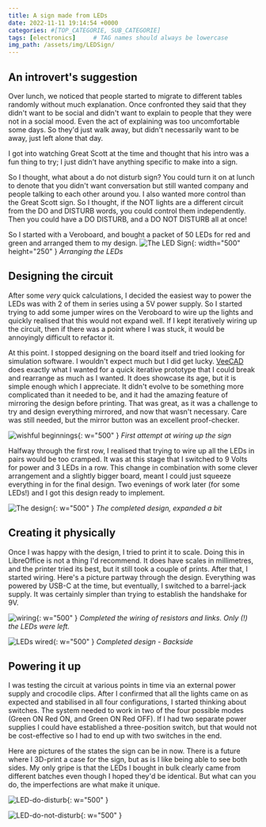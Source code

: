 ```yaml
---
title: A sign made from LEDs
date: 2022-11-11 19:14:54 +0000
categories: #[TOP_CATEGORIE, SUB_CATEGORIE]
tags: [electronics]     # TAG names should always be lowercase
img_path: /assets/img/LEDSign/
---
```


## An introvert's suggestion

Over lunch, we noticed that people started to migrate to different tables randomly without much explanation.
Once confronted they said that they didn't want to be social and didn't want to explain to people that they were not in a social mood.
Even the act of explaining was too uncomfortable some days.
So they'd just walk away, but didn't necessarily want to be away, just left alone that day.

I got into watching Great Scott at the time and thought that his intro was a fun thing to try;
I just didn't have anything specific to make into a sign.

So I thought, what about a do not disturb sign?
You could turn it on at lunch to denote that you didn't want conversation but still wanted company and people talking to each other around you.
I also wanted more control than the Great Scott sign.
So I thought, if the NOT lights are a different circuit from the DO and DISTURB words, you could control them independently.
Then you could have a DO DISTURB, and a DO NOT DISTURB all at once!

So I started with a Veroboard, and bought a packet of 50 LEDs for red and green and arranged them to my design.
![The LED Sign](LEDSign.jpg){: width="500" height="250" }
_Arranging the LEDs_

## Designing the circuit

After some _very_ quick calculations, I decided the easiest way to power the LEDs was with 2 of them in series using a 5V power supply.
So I started trying to add some jumper wires on the Veroboard to wire up the lights and quickly realised that this would not expand well.
If I kept iteratively wiring up the circuit, then if there was a point where I was stuck, it would be annoyingly difficult to refactor it.

At this point. I stopped designing on the board itself and tried looking for simulation software.
I wouldn't expect much but I did get lucky.
[VeeCAD](https://veecad.com/) does exactly what I wanted for a quick iterative prototype that I could break and rearrange as much as I wanted.
It does showcase its age, but it is simple enough which I appreciate.
It didn't evolve to be something more complicated than it needed to be, and it had the amazing feature of mirroring the design before printing.
That was great, as it was a challenge to try and design everything mirrored, and now that wasn't necessary.
Care was still needed, but the mirror button was an excellent proof-checker.

![wishful beginnings](LED-prototyping.png){: w="500" }
_First attempt at wiring up the sign_

Halfway through the first row, I realised that trying to wire up all the LEDs in pairs would be too cramped.
It was at this stage that I switched to 9 Volts for power and 3 LEDs in a row.
This change in combination with some clever arrangement and a slightly bigger board, meant I could just squeeze everything in for the final design.
Two evenings of work later (for some LEDs!) and I got this design ready to implement.

![The design](LED-design.png){: w="500" }
_The completed design, expanded a bit_

## Creating it physically

Once I was happy with the design, I tried to print it to scale.
Doing this in LibreOffice is not a thing I'd recommend.
It does have scales in millimetres, and the printer tried its best, but it still took a couple of prints.
After that, I started wiring.
Here's a picture partway through the design.
Everything was powered by USB-C at the time, but eventually, I switched to a barrel-jack supply.
It was certainly simpler than trying to establish the handshake for 9V.

![wiring](LEDwiring.jpg){: w="500" }
_Completed the wiring of resistors and links. Only (!) the LEDs were left._

![LEDs wired](LED-backside.jpg){: w="500" }
_Completed design - Backside_

## Powering it up

I was testing the circuit at various points in time via an external power supply and crocodile clips.
After I confirmed that all the lights came on as expected and stabilised in all four configurations, I started thinking about switches.
The system needed to work in two of the four possible modes (Green ON Red ON, and Green ON Red OFF).
If I had two separate power supplies I could have established a three-position switch, but that would not be cost-effective so I had to end up with two switches in the end.

Here are pictures of the states the sign can be in now.
There is a future where I 3D-print a case for the sign, but as is I like being able to see both sides.
My only gripe is that the LEDs I bought in bulk clearly came from different batches even though I hoped they'd be identical.
But what can you do, the imperfections are what make it unique.

![LED-do-disturb](LED-do-disturb.jpg){: w="500" }

![LED-do-not-disturb](LED-do-not-disturb.jpg){: w="500" }
